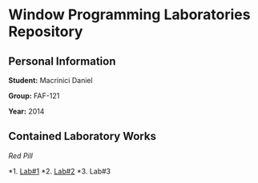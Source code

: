 # Window Programming Laboratories Repository

## Personal Information

**Student:** Macrinici Daniel	

**Group:** FAF-121

**Year:** 2014

## Contained Laboratory Works

_Red Pill_

*1. [Lab#1](https://github.com/TUM-FAF/FAF-121-Macrinici-Daniel/tree/master/WP/Lab%231)
*2. [Lab#2](https://github.com/TUM-FAF/FAF-121-Macrinici-Daniel/tree/master/WP/Lab%232)
*3. Lab#3